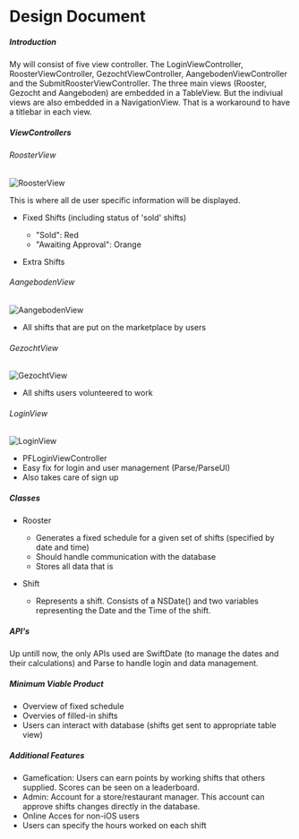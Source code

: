 # Design Document

##### Introduction

My will consist of five view controller. The LoginViewController, RoosterViewController, GezochtViewController, AangebodenViewController
and the SubmitRoosterViewController. The three main views (Rooster, Gezocht and Aangeboden) are embedded in a TableView. But the indiviual views
are also embedded in a NavigationView. That is a workaround to have a titlebar in each view.

##### ViewControllers

###### RoosterView
![RoosterView](doc/RoosterViewController.png)

This is where all de user specific information will be displayed.
* Fixed Shifts (including status of 'sold' shifts)  
  * "Sold": Red
  * "Awaiting Approval": Orange

* Extra Shifts

###### AangebodenView
![AangebodenView](doc/AangebodenViewController.png)

* All shifts that are put on the marketplace by users

###### GezochtView
![GezochtView](doc/GezochtViewController.png)

* All shifts users volunteered to work

###### LoginView
![LoginView](doc/LoginViewController.png)

* PFLoginViewController
* Easy fix for login and user management (Parse/ParseUI)
* Also takes care of sign up

##### Classes
* Rooster  
  * Generates a fixed schedule for a given set of shifts (specified by date and time)
  * Should handle communication with the database
  * Stores all data that is 

* Shift
  * Represents a shift. Consists of a NSDate() and two variables representing the Date and the Time of the shift.

##### API's
Up untill now, the only APIs used are SwiftDate (to manage the dates and their calculations) and Parse to handle login and data management.

##### Minimum Viable Product
* Overview of fixed schedule
* Overvies of filled-in shifts
* Users can interact with database (shifts get sent to appropriate table view)

##### Additional Features
* Gamefication: Users can earn points by working shifts that others supplied. Scores can be seen on a leaderboard.
* Admin: Account for a store/restaurant manager. This account can approve shifts changes directly in the database.
* Online Acces for non-iOS users
* Users can specify the hours worked on each shift
